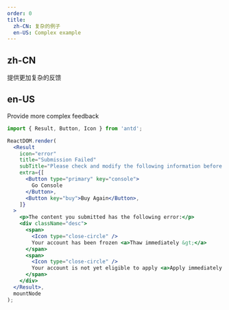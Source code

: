 ```yaml
---
order: 0
title:
  zh-CN: 复杂的例子
  en-US: Complex example
---
```


## zh-CN

提供更加复杂的反馈

## en-US

Provide more complex feedback

```jsx
import { Result, Button, Icon } from 'antd';

ReactDOM.render(
  <Result
    icon="error"
    title="Submission Failed"
    subTitle="Please check and modify the following information before resubmitting."
    extra={[
      <Button type="primary" key="console">
        Go Console
      </Button>,
      <Button key="buy">Buy Again</Button>,
    ]}
  >
    <p>The content you submitted has the following error:</p>
    <div className="desc">
      <span>
        <Icon type="close-circle" />
        Your account has been frozen <a>Thaw immediately &gt;</a>
      </span>
      <span>
        <Icon type="close-circle" />
        Your account is not yet eligible to apply <a>Apply immediately &gt;</a>
      </span>
    </div>
  </Result>,
  mountNode
);

```

<style>
#components-result-demo-complex .ant-result .ant-result-content p {
  font-size: 16px;
  color: rgba(0, 0, 0, 0.85);
  line-height: 1.5;
}
#components-result-demo-complex .ant-result .ant-result-content .desc {
  font-size: 14px;
  color: rgba(0, 0, 0, 0.65);
  line-height: 1.4;
}
#components-result-demo-complex .ant-result .ant-result-content .desc span {
  display: block;
  margin: 16px 0;
}
#components-result-demo-complex .ant-result .ant-result-content .desc i {
  color: red;
  margin-right: 8px;
  vertical-align: top;
  display: inline-block;
  margin-top: 3px;
}
#components-result-demo-complex .ant-result .ant-result-content .desc a {
  margin-left: 16px;
}
</style>
